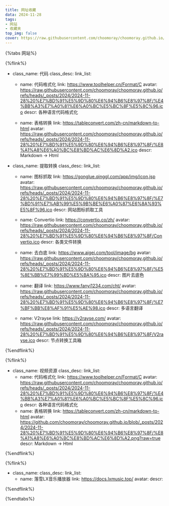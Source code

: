 ```yaml
---
title: 网址收藏
data: 2024-11-28
tags: 
- 网站
- 收藏夹
top_img: false
cover: https://raw.githubusercontent.com/choomoray/choomoray.github.io/refs/heads/_posts/2024/2024-11-28%20%E7%BD%91%E5%9D%80%E6%94%B6%E8%97%8F/%E5%B0%81%E9%9D%A2.webp
---
```




{%tabs 网站%}
<!-- tab 常用网站-->



<!--endtab-->
<!-- tab 工具-->

{%flink%}

- class_name: 代码
  class_desc: 
  link_list:
    - name: 代码格式化
      link: https://www.toolhelper.cn/Format/C
      avatar: https://raw.githubusercontent.com/choomoray/choomoray.github.io/refs/heads/_posts/2024/2024-11-28%20%E7%BD%91%E5%9D%80%E6%94%B6%E8%97%8F/%E4%BB%A3%E7%A0%81%E6%A0%BC%E5%BC%8F%E5%8C%96.ico
      descr: 各种语言代码格式化

    - name: 表格转换
      link: https://tableconvert.com/zh-cn/markdown-to-html
      avatar: https://raw.githubusercontent.com/choomoray/choomoray.github.io/refs/heads/_posts/2024/2024-11-28%20%E7%BD%91%E5%9D%80%E6%94%B6%E8%97%8F/%E8%A1%A8%E6%A0%BC%E8%BD%AC%E6%8D%A2.ico
      descr: Markdown -> Html

- class_name: 提取转换
  class_desc: 
  link_list:
    - name: 图标抓取
      link: https://gonglue.qinggl.com/app/img/icon.jsp
      avatar: https://raw.githubusercontent.com/choomoray/choomoray.github.io/refs/heads/_posts/2024/2024-11-28%20%E7%BD%91%E5%9D%80%E6%94%B6%E8%97%8F/%E7%BD%91%E7%AB%99%E5%9B%BE%E6%A0%87%E6%8A%93%E5%8F%96.ico
      descr: 网站图标抓取工具

    - name: Convertio
      link: https://convertio.co/zh/
      avatar: https://raw.githubusercontent.com/choomoray/choomoray.github.io/refs/heads/_posts/2024/2024-11-28%20%E7%BD%91%E5%9D%80%E6%94%B6%E8%97%8F/Convertio.ico
      descr: 各类文件转换

    - name: 去白底
      link: https://www.aigei.com/tool/image/bg
      avatar: https://raw.githubusercontent.com/choomoray/choomoray.github.io/refs/heads/_posts/2024/2024-11-28%20%E7%BD%91%E5%9D%80%E6%94%B6%E8%97%8F/%E5%8E%BB%E7%99%BD%E5%BA%95.ico
      descr: 图片去底色

    - name: 翻译
      link: https://www.fanyi1234.com/cht/
      avatar: https://raw.githubusercontent.com/choomoray/choomoray.github.io/refs/heads/_posts/2024/2024-11-28%20%E7%BD%91%E5%9D%80%E6%94%B6%E8%97%8F/%E7%BF%BB%E8%AF%91%E5%AE%98.ico
      descr: 多语言翻译

    - name: V2rayse
      link: https://v2rayse.com/
      avatar: https://raw.githubusercontent.com/choomoray/choomoray.github.io/refs/heads/_posts/2024/2024-11-28%20%E7%BD%91%E5%9D%80%E6%94%B6%E8%97%8F/V2rayse.ico
      descr: 节点转换工具箱


{%endflink%}


<!--endtab-->
<!-- tab 资源-->

{%flink%}

- class_name: 视频资源
  class_desc: 
  link_list:
    - name: 代码格式化
      link: https://www.toolhelper.cn/Format/C
      avatar: https://raw.githubusercontent.com/choomoray/choomoray.github.io/refs/heads/_posts/2024/2024-11-28%20%E7%BD%91%E5%9D%80%E6%94%B6%E8%97%8F/%E4%BB%A3%E7%A0%81%E6%A0%BC%E5%BC%8F%E5%8C%96.ico
      descr: 各种语言代码格式化
    - name: 表格转换
      link: https://tableconvert.com/zh-cn/markdown-to-html
      avatar: https://github.com/choomoray/choomoray.github.io/blob/_posts/2024/2024-11-28%20%E7%BD%91%E5%9D%80%E6%94%B6%E8%97%8F/%E8%A1%A8%E6%A0%BC%E8%BD%AC%E6%8D%A2.png?raw=true
      descr: Markdown -> Html

{%endflink%}

<!--endtab-->
<!-- tab 应用-->

{%flink%}

- class_name: 
  class_desc:
  link_list:
    - name: 落雪LX音乐播放器
      link: https://docs.lxmusic.top/
      avatar: 
      descr:

{%endflink%}

<!--endtab-->
{%endtabs%}